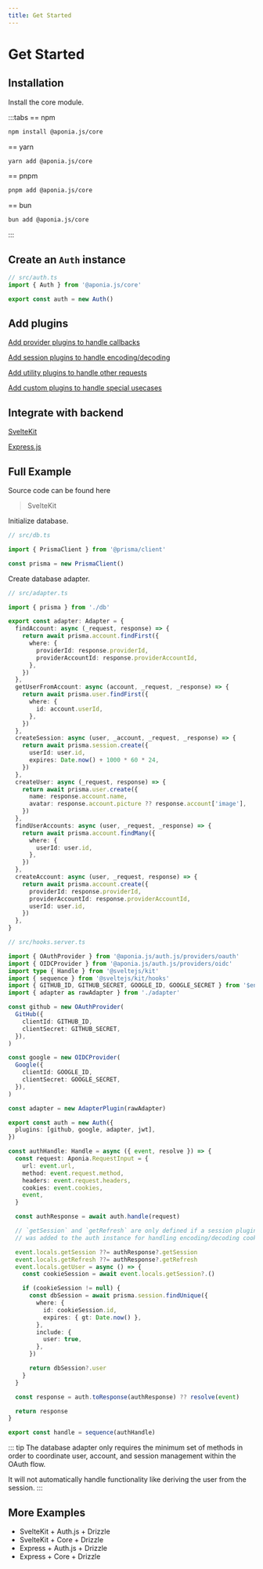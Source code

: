 ```yaml
---
title: Get Started
---
```


# Get Started

## Installation

Install the core module.

:::tabs
== npm

```bash
npm install @aponia.js/core
```

== yarn

```bash
yarn add @aponia.js/core
```

== pnpm

```bash
pnpm add @aponia.js/core
```

== bun

```bash
bun add @aponia.js/core
```

:::

## Create an `Auth` instance

```ts
// src/auth.ts
import { Auth } from '@aponia.js/core'

export const auth = new Auth()
```

## Add plugins

[Add provider plugins to handle callbacks](/plugins/providers/)

[Add session plugins to handle encoding/decoding](/plugins/session/)

[Add utility plugins to handle other requests](/plugins/utilities/)

[Add custom plugins to handle special usecases](/plugins/custom/)

## Integrate with backend

[SvelteKit](/integrations/sveltekit)

[Express.js](/integrations/express)

## Full Example

Source code can be found here

> SvelteKit

Initialize database.

```ts
// src/db.ts

import { PrismaClient } from '@prisma/client'

const prisma = new PrismaClient()
```

Create database adapter.

```ts
// src/adapter.ts

import { prisma } from './db'

export const adapter: Adapter = {
  findAccount: async (_request, response) => {
    return await prisma.account.findFirst({
      where: {
        providerId: response.providerId,
        providerAccountId: response.providerAccountId,
      },
    })
  },
  getUserFromAccount: async (account, _request, _response) => {
    return await prisma.user.findFirst({
      where: {
        id: account.userId,
      },
    })
  },
  createSession: async (user, _account, _request, _response) => {
    return await prisma.session.create({
      userId: user.id,
      expires: Date.now() + 1000 * 60 * 24,
    })
  },
  createUser: async (_request, response) => {
    return await prisma.user.create({
      name: response.account.name,
      avatar: response.account.picture ?? response.account['image'],
    })
  },
  findUserAccounts: async (user, _request, _response) => {
    return await prisma.account.findMany({
      where: {
        userId: user.id,
      },
    })
  },
  createAccount: async (user, _request, response) => {
    return await prisma.account.create({
      providerId: response.providerId,
      providerAccountId: response.providerAccountId,
      userId: user.id,
    })
  },
}
```

```ts
// src/hooks.server.ts

import { OAuthProvider } from '@aponia.js/auth.js/providers/oauth'
import { OIDCProvider } from '@aponia.js/auth.js/providers/oidc'
import type { Handle } from '@sveltejs/kit'
import { sequence } from '@sveltejs/kit/hooks'
import { GITHUB_ID, GITHUB_SECRET, GOOGLE_ID, GOOGLE_SECRET } from '$env/static/private'
import { adapter as rawAdapter } from './adapter'

const github = new OAuthProvider(
  GitHub({
    clientId: GITHUB_ID,
    clientSecret: GITHUB_SECRET,
  }),
)

const google = new OIDCProvider(
  Google({
    clientId: GOOGLE_ID,
    clientSecret: GOOGLE_SECRET,
  }),
)

const adapter = new AdapterPlugin(rawAdapter)

export const auth = new Auth({
  plugins: [github, google, adapter, jwt],
})

const authHandle: Handle = async ({ event, resolve }) => {
  const request: Aponia.RequestInput = {
    url: event.url,
    method: event.request.method,
    headers: event.request.headers,
    cookies: event.cookies,
    event,
  }

  const authResponse = await auth.handle(request)

  // `getSession` and `getRefresh` are only defined if a session plugin
  // was added to the auth instance for handling encoding/decoding cookies.

  event.locals.getSession ??= authResponse?.getSession
  event.locals.getRefresh ??= authResponse?.getRefresh
  event.locals.getUser = async () => {
    const cookieSession = await event.locals.getSession?.()

    if (cookieSession != null) {
      const dbSession = await prisma.session.findUnique({
        where: {
          id: cookieSession.id,
          expires: { gt: Date.now() },
        },
        include: {
          user: true,
        },
      })

      return dbSession?.user
    }
  }

  const response = auth.toResponse(authResponse) ?? resolve(event)

  return response
}

export const handle = sequence(authHandle)
```

::: tip
The database adapter only requires the minimum set of methods in order to coordinate
user, account, and session management within the OAuth flow.

It will not automatically handle functionality like deriving the user from the session.
:::


## More Examples

- SvelteKit + Auth.js + Drizzle
- SvelteKit + Core + Drizzle
- Express + Auth.js + Drizzle
- Express + Core + Drizzle
